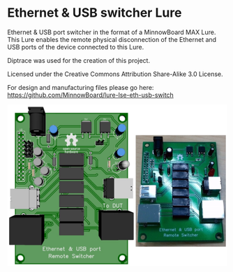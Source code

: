    # Ethernet & USB switcher Lure
Ethernet &amp; USB port switcher in the format of a MinnowBoard MAX Lure. 
This Lure enables the remote physical disconnection of the Ethernet and USB ports of the device connected to this Lure. 

Diptrace was used for the creation of this project.

Licensed under the Creative Commons Attribution Share-Alike 3.0 License.  
  
For design and manufacturing files please go here: https://github.com/MinnowBoard/lure-lse-eth-usb-switch


![alt tag](/Eth_usb_switcher.jpg)
